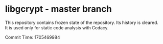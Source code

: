 # libgcrypt - master branch

This repository contains frozen state of the repository.
Its history is cleared. It is used only for static code
analysis with Codacy.

Commit Time: 1705469984